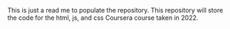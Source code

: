 This is just a read me to populate the repository. This repository will store the code for the html, js, and css Coursera course taken in 2022. 

